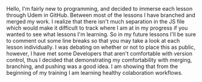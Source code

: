 Hello, I'm fairly new to programming, and decided to immerse each lesson through Udem in GitHub. Between most of the lessons I have branched and merged my work.
I realize that there isn't much separation in the JS file which would make it difficult to track where I am at in my progress if you wanted to see what lessons I'm learning. So in my future lessons I'll be sure to comment out some line breaks so that you may take a look at each lesson individually.
I was debating on whether or not to place this as public, however, I have met some Developers that aren't comfortable with version control, thus I decided that demonstrating my comfortability with merging, branching, and pushing was a good idea. I am showing that from the beginning of my training I am learning healthy colaboration workflows.